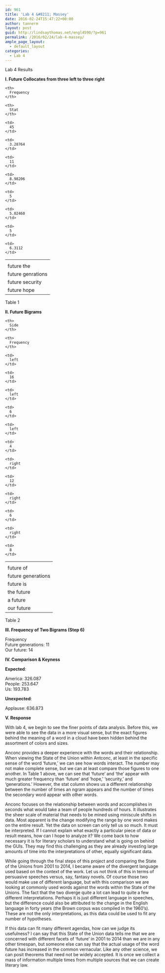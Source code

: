 ```yaml
---
id: 961
title: 'Lab 4 &#8211; Massey'
date: 2016-02-24T15:47:22+00:00
author: tannerm
layout: post
guid: http://lindsaythomas.net/engl4590/?p=961
permalink: /2016/02/24/lab-4-massey/
ample_page_layout:
  - default_layout
categories:
  - Lab 4
---
```

Lab 4 Results

**I. Future Collocates from three left to three right**

<table>
  <tr>
    <th>
    </th>
    
    <th>
      Frequency
    </th>
    
    <th>
      Stat
    </th>
  </tr>
  
  <tr>
    <td>
      future the
    </td>
    
    <td>
      45
    </td>
    
    <td>
      3.28764
    </td>
  </tr>
  
  <tr>
    <td>
      future genrations
    </td>
    
    <td>
      11
    </td>
    
    <td>
      8.98206
    </td>
  </tr>
  
  <tr>
    <td>
      future security
    </td>
    
    <td>
      5
    </td>
    
    <td>
      5.02460
    </td>
  </tr>
  
  <tr>
    <td>
      future hope
    </td>
    
    <td>
      5
    </td>
    
    <td>
      6.3112
    </td>
  </tr>
</table>

Table 1

**II. Future Bigrams**

<table>
  <tr>
    <th>
    </th>
    
    <th>
      Side
    </th>
    
    <th>
      Frequency
    </th>
  </tr>
  
  <tr>
    <td>
      future of
    </td>
    
    <td>
      left
    </td>
    
    <td>
      16
    </td>
  </tr>
  
  <tr>
    <td>
      future generations
    </td>
    
    <td>
      left
    </td>
    
    <td>
      6
    </td>
  </tr>
  
  <tr>
    <td>
      future is
    </td>
    
    <td>
      left
    </td>
    
    <td>
      4
    </td>
  </tr>
  
  <tr>
    <td>
      the future
    </td>
    
    <td>
      right
    </td>
    
    <td>
      12
    </td>
  </tr>
  
  <tr>
    <td>
      a future
    </td>
    
    <td>
      right
    </td>
    
    <td>
      6
    </td>
  </tr>
  
  <tr>
    <td>
      our future
    </td>
    
    <td>
      right
    </td>
    
    <td>
      8
    </td>
  </tr>
</table>

<div>
  <p>
    Table 2
  </p>
  
  <p>
    <strong>III. Frequency of Two Bigrams (Step 6)</strong>
  </p>
</div>

<div>
  <p>
    Frequency<br /> Future generations: 11<br /> Our future: 14
  </p>
</div>

<div>
  <p>
    <strong>IV. Comparison & Keyness</strong>
  </p>
</div>

<div>
  <p>
    <strong>Expected</strong>:
  </p>
</div>

<div>
  <p>
    America: 326.087<br /> People: 253.647<br /> Us: 193.783
  </p>
</div>

<div>
  <p>
    <strong>Unexpected</strong>:
  </p>
</div>

<div>
  <p>
    Applause: 636.873
  </p>
</div>

**V. Response**

With lab 4, we begin to see the finer points of data analysis. Before this, we were able to see the data in a more visual sense, but the exact figures behind the meaning of a word in a cloud have been hidden behind the assortment of colors and sizes.

Anconc provides a deeper experience with the words and their relationship. When viewing the State of the Union within Antconc, at least in the specific sense of the word ‘future,’ we can see how words interact. The number may not make complete sense, but we can at least compare those figures to one another. In Table 1 above, we can see that ‘future’ and ‘the’ appear with much greater frequency than ‘future’ and ‘hope,’ ‘security,’ and ‘generations.’ However, the stat column shows us a different relationship between the number of times an ngram appears and the number of times the secondary word appear with other words.

Anconc focuses on the relationship between words and accomplishes in seconds what would take a team of people hundreds of hours. It illustrates the sheer scale of material that needs to be mined using miniscule shifts in data. Most apparent is the change modifying the range by one word makes on the entire result. Yet the data on screen can only tell us so much. It must be interpreted. If I cannot explain what exactly a particular piece of data or result means, how can I hope to analyze it? We come back to how necessary it is for literary scholars to understand what is going on behind the GUIs. They may find this challenging as they are already investing large amounts of time into the interpretations of other, equally significant data.

While going through the final steps of this project and comparing the State of the Unions from 2001 to 2014, I became aware of the divergent language used based on the context of the work. Let us not think of this in terms of persuasive speeches versus, say, fantasy novels. Of course those two would make use of different language, but with this comparison we are looking at commonly used words against the words within the State of the Unions. The fact that the two diverge quite a lot can lead to quite a few different interpretations. Perhaps it is just different language in speeches, but the difference could also be attributed to the change in the English language in forty years (the Brown corpus was compiled in the 1960’s). These are not the only interpretations, as this data could be used to fit any number of hypotheses.

If this data can fit many different agendas, how can we judge its usefulness? I can say that this State of the Union data tells me that we are concerned with different facets of ‘future’ in 2001 to 2014 than we are in any other timespan, but someone else can say that the actual usage of the word future has increased in the common vernacular. Like any other science, we can posit theorems that need not be widely accepted. It is once we collect a mass of information multiple times from multiple sources that we can create literary law.

&nbsp;